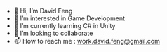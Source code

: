 - 👋 Hi, I’m David Feng
- 👀 I’m interested in Game Development
- 🌱 I’m currently learning C# in Unity
- 💞️ I’m looking to collaborate
- 📫 How to reach me : work.david.feng@gmail.com

<!---
dfeng2/dfeng2 is a ✨ special ✨ repository because its `README.md` (this file) appears on your GitHub profile.
You can click the Preview link to take a look at your changes.
--->

